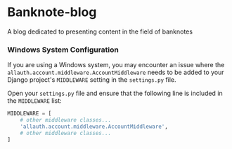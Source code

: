 # Banknote-blog
 A blog dedicated to presenting content in the field of banknotes

### Windows System Configuration

If you are using a Windows system, you may encounter an issue where the `allauth.account.middleware.AccountMiddleware` needs to be added to your Django project's `MIDDLEWARE` setting in the `settings.py` file.

Open your `settings.py` file and ensure that the following line is included in the `MIDDLEWARE` list:

```python
MIDDLEWARE = [
    # other middleware classes...
    'allauth.account.middleware.AccountMiddleware',
    # other middleware classes...
]
